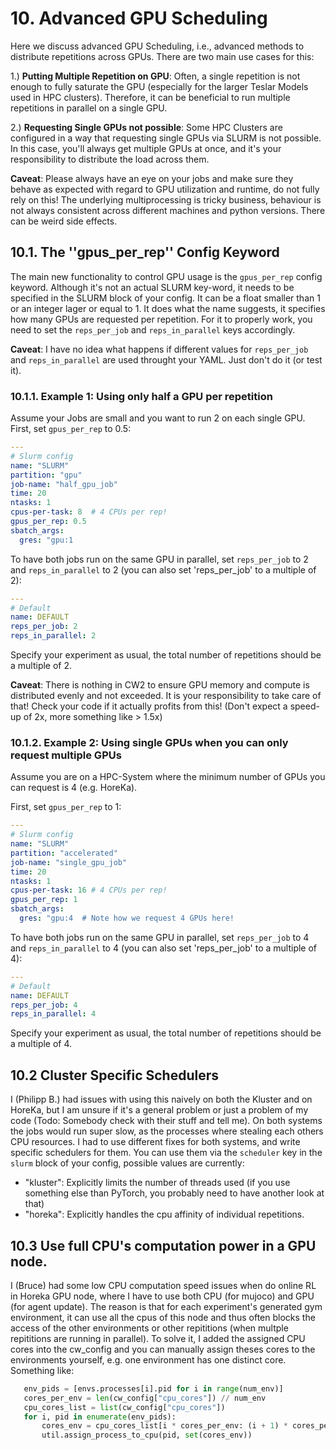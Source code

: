 # 10. Advanced GPU Scheduling

Here we discuss advanced GPU Scheduling, i.e., advanced methods to distribute repetitions across GPUs.
There are two main use cases for this:

1.) **Putting Multiple Repetition on GPU**: Often, a single repetition is not enough to fully saturate the GPU (especially for the larger
Teslar Models used in HPC clusters).  Therefore, it can be beneficial to run multiple repetitions in parallel on a single GPU.

2.) **Requesting Single GPUs not possible**: Some HPC Clusters are configured in a way that requesting single GPUs via SLURM is not possible.
In this case, you'll always get multiple GPUs at once, and it's your responsibility to distribute the load across them.

**Caveat**: Please always have an eye on your jobs and make sure they behave as expected with regard to GPU utilization and runtime, do not fully rely on this! 
The underlying multiprocessing is tricky business, behaviour is not always consistent across different machines and python versions. 
There can be weird side effects. 


## 10.1. The ''gpus_per_rep'' Config Keyword

The main new functionality to control GPU usage is the `gpus_per_rep` config keyword. Although it's not an actual SLURM key-word, it needs to be specified in the SLURM block of your config.
It can be a float smaller than 1 or an integer lager or equal to 1. It does what the name suggests, it specifies how many GPUs are requested per repetition.
For it to properly work, you need to set the `reps_per_job` and `reps_in_parallel` keys accordingly. 

**Caveat**: I have no idea what happens if different values for `reps_per_job` and `reps_in_parallel` are used throught your YAML. Just don't do it (or test it).

### 10.1.1. Example 1: Using only half a GPU per repetition

Assume your Jobs are small and you want to run 2 on each single GPU. 
First, set `gpus_per_rep` to 0.5:

```yaml
---
# Slurm config
name: "SLURM"
partition: "gpu"
job-name: "half_gpu_job"
time: 20
ntasks: 1
cpus-per-task: 8  # 4 CPUs per rep!
gpus_per_rep: 0.5
sbatch_args:
  gres: "gpu:1
``` 

To have both jobs run on the same GPU in parallel, set `reps_per_job` to 2 and `reps_in_parallel` to 2 (you can also
set 'reps_per_job' to a multiple of 2):

```yml
--- 
# Default
name: DEFAULT
reps_per_job: 2
reps_in_parallel: 2
``` 
Specify your experiment as usual, the total number of repetitions should be a multiple of 2.

**Caveat**: There is nothing in CW2 to ensure GPU memory and compute is distributed evenly and not exceeded. 
It is your responsibility to take care of that! Check your code if it actually profits from this! (Don't expect a speed-up of 2x,
more something like > 1.5x)

### 10.1.2. Example 2: Using single GPUs when you can only request multiple GPUs 

Assume you are on a HPC-System where the minimum number of GPUs you can request is 4 (e.g. HoreKa).

First, set `gpus_per_rep` to 1:

```yaml
---
# Slurm config
name: "SLURM"
partition: "accelerated"
job-name: "single_gpu_job"
time: 20
ntasks: 1
cpus-per-task: 16 # 4 CPUs per rep!
gpus_per_rep: 1
sbatch_args:
  gres: "gpu:4  # Note how we request 4 GPUs here!
``` 

To have both jobs run on the same GPU in parallel, set `reps_per_job` to 4 and `reps_in_parallel` to 4 (you can also
set 'reps_per_job' to a multiple of 4):

```yml
--- 
# Default
name: DEFAULT
reps_per_job: 4
reps_in_parallel: 4
``` 
Specify your experiment as usual, the total number of repetitions should be a multiple of 4.

## 10.2 Cluster Specific Schedulers
I (Philipp B.) had issues with using this naively on both the Kluster and on HoreKa, but I am unsure if it's a general problem or just a problem of my code
(Todo: Somebody check with their stuff and tell me).
On both systems the jobs would run super slow, as the processes where stealing each others CPU resources.
I had to use different fixes for both systems, and write specific schedulers for them. 
You can use them via the `scheduler` key in the `slurm` block of your config, possible values are currently:

- "kluster": Explicitly limits the number of threads used (if you use something else than PyTorch, you probably need to have another look at that)
- "horeka": Explicitly handles the cpu affinity of individual repetitions.  

## 10.3 Use full CPU's computation power in a GPU node.
I (Bruce) had some low CPU computation speed issues when do online RL in Horeka GPU node, where I have to use both CPU (for mujoco) and GPU (for agent update). The reason is that for each experiment's generated gym environment, it can use all the cpus of this node and thus often blocks the access of the other environments or other repititions (when multple repititions are running in parallel). To solve it, I added the assigned CPU cores into the cw_config and you can manually assign theses cores to the environments yourself, e.g. one environment has one distinct core. Something like:
```python
   env_pids = [envs.processes[i].pid for i in range(num_env)]
   cores_per_env = len(cw_config["cpu_cores"]) // num_env
   cpu_cores_list = list(cw_config["cpu_cores"])
   for i, pid in enumerate(env_pids):
       cores_env = cpu_cores_list[i * cores_per_env: (i + 1) * cores_per_env]
       util.assign_process_to_cpu(pid, set(cores_env))
```
